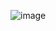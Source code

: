 ![image](https://user-images.githubusercontent.com/96412405/235369379-73917017-f08c-45a7-8b8d-f75e2c52bd6d.png)
